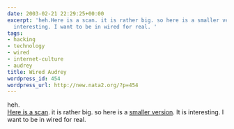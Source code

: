 ```yaml
---
date: 2003-02-21 22:29:25+00:00
excerpt: 'heh.Here is a scan. it is rather big. so here is a smaller version. It is
  interesting. I want to be in wired for real. '
tags:
- hacking
- technology
- wired
- internet-culture
- audrey
title: Wired Audrey
wordpress_id: 454
wordpress_url: http://new.nata2.org/?p=454
---
```


heh.<br/><a href="https://web.archive.org/web/20030814003134/http://www.nata2.info//?path=pictures%2FIncoming&img=audrey_wired.jpg">Here is a scan</a>. it is rather big. so here is a <a href="http://audreyhacking.com/images/audrey_wired_small.jpg">smaller version</a>. It is interesting. I want to be in wired for real.